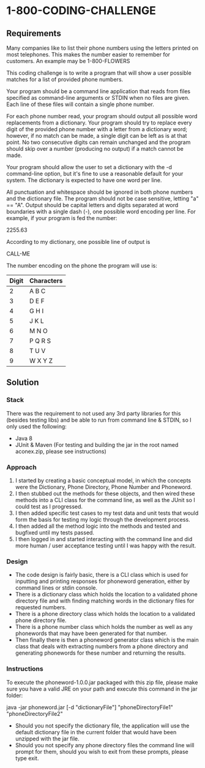 # 1-800-CODING-CHALLENGE

## Requirements

Many companies like to list their phone numbers using the letters printed on most
telephones. This makes the number easier to remember for customers. An example may
be 1-800-FLOWERS

This coding challenge is to write a program that will show a user possible matches for a list
of provided phone numbers.

Your program should be a command line application that reads from files specified as
command-line arguments or STDIN when no files are given. Each line of these files will
contain a single phone number.

For each phone number read, your program should output all possible word replacements
from a dictionary. Your program should try to replace every digit of the provided phone
number with a letter from a dictionary word; however, if no match can be made, a single
digit can be left as is at that point. No two consecutive digits can remain unchanged and
the program should skip over a number (producing no output) if a match cannot be made.

Your program should allow the user to set a dictionary with the -d command-line option,
but it's fine to use a reasonable default for your system. The dictionary is expected to have
one word per line.

All punctuation and whitespace should be ignored in both phone numbers and the
dictionary file. The program should not be case sensitive, letting "a" == "A". Output should
be capital letters and digits separated at word boundaries with a single dash (-), one
possible word encoding per line. For example, if your program is fed the number:

2255.63

According to my dictionary, one possible line of output is

CALL-ME

The number encoding on the phone the program will use is:

Digit | Characters
------------ | -------------
2 | A B C
3 | D E F
4 | G H I
5 | J K L
6 | M N O
7 | P Q R S
8 | T U V
9 | W X Y Z

## Solution

### Stack
There was the requirement to not used any 3rd party libraries for this (besides testing libs) and be able to run from command line & STDIN, so I only used the following:
* Java 8
* JUnit & Maven (For testing and building the jar in the root named aconex.zip, please see instructions)

### Approach
1. I started by creating a basic conceptual model, in which the concepts were the Dictionary, Phone Directory, Phone Number and Phoneword.
2. I then stubbed out the methods for these objects, and then wired these methods into a CLI class for the command line, as well as the JUnit so I could test as I progressed.
3. I then added specific test cases to my test data and unit tests that would form the basis for testing my logic through the development process.
4. I then added all the method logic into the methods and tested and bugfixed until my tests passed.
5. I then logged in and started interacting with the command line and did more human / user acceptance testing until I was happy with the result.

### Design
* The code design is fairly basic, there is a CLI class which is used for inputting and printing responses for phoneword generation, either by command lines or stdin console.
* There is a dictionary class which holds the location to a validated phone directory file and with finding matching words in the dictionary files for requested numbers.
* There is a phone directory class which holds the location to a validated phone directory file.
* There is a phone number class which holds the number as well as any phonewords that may have been generated for that number.
* Then finally there is then a phoneword generator class which is the main class that deals with extracting numbers from a phone directory and generating phonewords for these number and returning the results.

### Instructions

To execute the phoneword-1.0.0.jar packaged with this zip file, please make sure you have a valid JRE on your path and execute this command in the jar folder:

java -jar phoneword.jar [-d "dictionaryFile"] "phoneDirectoryFile1" "phoneDirectoryFile2" 

* Should you not specify the dictionary file, the application will use the default dictionary file in the current folder that would have been unzipped with the jar file.
* Should you not specify any phone directory files the command line will prompt for them, should you wish to exit from these prompts, please type exit.

